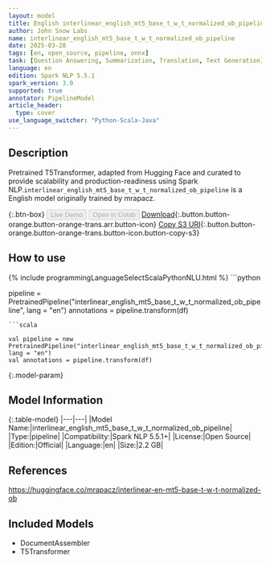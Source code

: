 ```yaml
---
layout: model
title: English interlinear_english_mt5_base_t_w_t_normalized_ob_pipeline pipeline T5Transformer from mrapacz
author: John Snow Labs
name: interlinear_english_mt5_base_t_w_t_normalized_ob_pipeline
date: 2025-03-28
tags: [en, open_source, pipeline, onnx]
task: [Question Answering, Summarization, Translation, Text Generation]
language: en
edition: Spark NLP 5.5.1
spark_version: 3.0
supported: true
annotator: PipelineModel
article_header:
  type: cover
use_language_switcher: "Python-Scala-Java"
---
```


## Description

Pretrained T5Transformer, adapted from Hugging Face and curated to provide scalability and production-readiness using Spark NLP.`interlinear_english_mt5_base_t_w_t_normalized_ob_pipeline` is a English model originally trained by mrapacz.

{:.btn-box}
<button class="button button-orange" disabled>Live Demo</button>
<button class="button button-orange" disabled>Open in Colab</button>
[Download](https://s3.amazonaws.com/auxdata.johnsnowlabs.com/public/models/interlinear_english_mt5_base_t_w_t_normalized_ob_pipeline_en_5.5.1_3.0_1743184507017.zip){:.button.button-orange.button-orange-trans.arr.button-icon}
[Copy S3 URI](s3://auxdata.johnsnowlabs.com/public/models/interlinear_english_mt5_base_t_w_t_normalized_ob_pipeline_en_5.5.1_3.0_1743184507017.zip){:.button.button-orange.button-orange-trans.button-icon.button-copy-s3}

## How to use



<div class="tabs-box" markdown="1">
{% include programmingLanguageSelectScalaPythonNLU.html %}
```python

pipeline = PretrainedPipeline("interlinear_english_mt5_base_t_w_t_normalized_ob_pipeline", lang = "en")
annotations =  pipeline.transform(df)   

```
```scala

val pipeline = new PretrainedPipeline("interlinear_english_mt5_base_t_w_t_normalized_ob_pipeline", lang = "en")
val annotations = pipeline.transform(df)

```
</div>

{:.model-param}
## Model Information

{:.table-model}
|---|---|
|Model Name:|interlinear_english_mt5_base_t_w_t_normalized_ob_pipeline|
|Type:|pipeline|
|Compatibility:|Spark NLP 5.5.1+|
|License:|Open Source|
|Edition:|Official|
|Language:|en|
|Size:|2.2 GB|

## References

https://huggingface.co/mrapacz/interlinear-en-mt5-base-t-w-t-normalized-ob

## Included Models

- DocumentAssembler
- T5Transformer